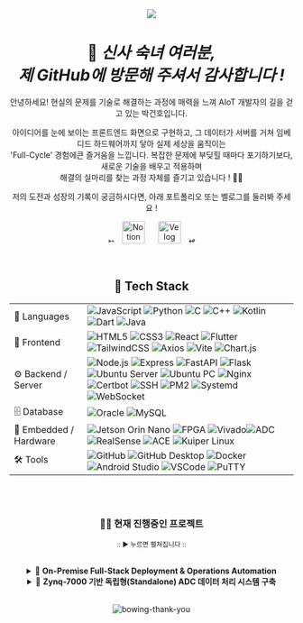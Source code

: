<div align="center">

<div align="center">

<img src="https://capsule-render.vercel.app/api?type=Blur&color=gradient&customColorList=0&height=300&section=header&text=DOMADO&fontSize=35&fontAlign=52&animation=fadeIn&fontColor=FFFAF0" />
<h1>🤵 <em>신사 숙녀 여러분, <br> 제 GitHub에 방문해 주셔서 감사합니다 !</em></h1>

<p>
안녕하세요! 현실의 문제를 기술로 해결하는 과정에 매력을 느껴 AIoT 개발자의 길을 걷고 있는 박건호입니다.

아이디어를 눈에 보이는 프론트엔드 화면으로 구현하고, 그 데이터가 서버를 거쳐 임베디드 하드웨어까지 닿아 실제 세상을 움직이는<br>
'Full-Cycle' 경험에큰 즐거움을 느낍니다. 복잡한 문제에 부딪힐 때마다 포기하기보다, 새로운 기술을 배우고 적용하며<br> 해결의 실마리를 찾는 과정 자체를 즐기고 있습니다 ! 🥺🥺

저의 도전과 성장의 기록이 궁금하시다면, 아래 포트폴리오 또는 벨로그를 둘러봐 주세요 !
</p>
<p>
  ➳
  <a href="https://parkgeonhoportfolio.notion.site/PARK-GEON-HO-22f31721b58980f890eceeec401a3861?pvs=74"><img src="https://img.shields.io/badge/포트폴리오-F5F5F5?logo=notion&logoColor=000000&style=flat" 
         alt="Notion Portfolio" height="40" style="margin: 0 10px;"/></a>
  <a href="https://velog.io/@supernova77/posts"><img src="https://img.shields.io/badge/벨로그-009688?logo=velog&logoColor=white&style=square" 
         alt="Velog Blog" height="40" style="margin: 0 10px;"/></a>
  ↫
</p>
</div>

<br>



<div align="center">


## 🚀 Tech Stack

|  |  |
|---|---|
| 📝 Languages | ![JavaScript](https://img.shields.io/badge/JavaScript-F7DF1E?style=for-the-badge&logo=javascript&logoColor=white) ![Python](https://img.shields.io/badge/Python-3776AB?style=for-the-badge&logo=python&logoColor=white) ![C](https://img.shields.io/badge/C-00599C?style=for-the-badge&logo=c&logoColor=white) ![C++](https://img.shields.io/badge/C++-00599C?style=for-the-badge&logo=cplusplus&logoColor=white) ![Kotlin](https://img.shields.io/badge/Kotlin-7F52FF?style=for-the-badge&logo=kotlin&logoColor=white) ![Dart](https://img.shields.io/badge/Dart-0175C2?style=for-the-badge&logo=dart&logoColor=white) ![Java](https://img.shields.io/badge/Java-007396?style=for-the-badge&logo=openjdk&logoColor=white)|
| 🎨 Frontend | ![HTML5](https://img.shields.io/badge/HTML5-E34F26?style=for-the-badge&logo=html5&logoColor=white) ![CSS3](https://img.shields.io/badge/CSS3-1572B6?style=for-the-badge&logo=css3&logoColor=white) ![React](https://img.shields.io/badge/React-61DAFB?style=for-the-badge&logo=react&logoColor=white) ![Flutter](https://img.shields.io/badge/Flutter-02569B?style=for-the-badge&logo=flutter&logoColor=white) ![TailwindCSS](https://img.shields.io/badge/TailwindCSS-06B6D4?style=for-the-badge&logo=tailwindcss&logoColor=white) ![Axios](https://img.shields.io/badge/Axios-5A29E4?style=for-the-badge&logo=axios&logoColor=white) ![Vite](https://img.shields.io/badge/Vite-646CFF?style=for-the-badge&logo=vite&logoColor=white) ![Chart.js](https://img.shields.io/badge/Chart.js-FF6384?style=for-the-badge&logo=chartdotjs&logoColor=white)|
| ⚙️ Backend / Server | ![Node.js](https://img.shields.io/badge/Node.js-339933?style=for-the-badge&logo=nodedotjs&logoColor=white) ![Express](https://img.shields.io/badge/Express-000000?style=for-the-badge&logo=express&logoColor=white) ![FastAPI](https://img.shields.io/badge/FastAPI-009688?style=for-the-badge&logo=fastapi&logoColor=white) ![Flask](https://img.shields.io/badge/Flask-000000?style=for-the-badge&logo=flask&logoColor=white) ![Ubuntu Server](https://img.shields.io/badge/Ubuntu%20Server-E95420?style=for-the-badge&logo=ubuntu&logoColor=white) ![Ubuntu PC](https://img.shields.io/badge/Ubuntu%20PC-E95420?style=for-the-badge&logo=ubuntu&logoColor=white) ![Nginx](https://img.shields.io/badge/Nginx-009639?style=for-the-badge&logo=nginx&logoColor=white) ![Certbot](https://img.shields.io/badge/Certbot-003A70?style=for-the-badge&logo=letsencrypt&logoColor=white) ![SSH](https://img.shields.io/badge/SSH-2C2D72?style=for-the-badge&logo=openssh&logoColor=white) ![PM2](https://img.shields.io/badge/PM2-2B037A?style=for-the-badge&logo=pm2&logoColor=white) ![Systemd](https://img.shields.io/badge/Systemd-222222?style=for-the-badge&logo=systemd&logoColor=white) ![WebSocket](https://img.shields.io/badge/WebSocket-F68A1E?style=for-the-badge&logo=websocket&logoColor=white) |
| 🗄️ Database | ![Oracle](https://img.shields.io/badge/Oracle-F80000?style=for-the-badge&logo=oracle&logoColor=white) ![MySQL](https://img.shields.io/badge/MySQL-4479A1?style=for-the-badge&logo=mysql&logoColor=white) |
| 🔧 Embedded / Hardware | ![Jetson Orin Nano](https://img.shields.io/badge/Jetson%20Orin%20Nano-76B900?style=for-the-badge&logo=nvidia&logoColor=white) ![FPGA](https://img.shields.io/badge/Xilinx%20FPGA-FF0000?style=for-the-badge&logo=xilinx&logoColor=white) ![Vivado](https://img.shields.io/badge/Vivado-FFB400?style=for-the-badge&logo=xilinx&logoColor=white)![ADC](https://img.shields.io/badge/Analog%20Devices%20ADC-000000?style=for-the-badge&logo=analogdevices&logoColor=white) ![RealSense](https://img.shields.io/badge/Intel%20RealSense-0071C5?style=for-the-badge&logo=intel&logoColor=white) ![ACE](https://img.shields.io/badge/ACE-0071C5?style=for-the-badge&logo=analogdevices&logoColor=white) ![Kuiper Linux](https://img.shields.io/badge/ADI%20Kuiper%20Linux-000000?style=for-the-badge&logo=linux&logoColor=white) |
| 🛠️ Tools | ![GitHub](https://img.shields.io/badge/GitHub-181717?style=for-the-badge&logo=github&logoColor=white) ![GitHub Desktop](https://img.shields.io/badge/GitHub%20Desktop-8034A9?style=for-the-badge&logo=githubdesktop&logoColor=white) ![Docker](https://img.shields.io/badge/Docker-2496ED?style=for-the-badge&logo=docker&logoColor=white) ![Android Studio](https://img.shields.io/badge/Android%20Studio-3DDC84?style=for-the-badge&logo=androidstudio&logoColor=white) ![VSCode](https://img.shields.io/badge/VSCode-007ACC?style=for-the-badge&logo=visualstudiocode&logoColor=white) ![PuTTY](https://img.shields.io/badge/PuTTY-1D76DB?style=for-the-badge&logo=putty&logoColor=white) | 


<br>
<br>

### 👨‍💻 현재 진행중인 프로젝트 

<sub> :: ► 누르면 펼쳐집니다 :: </sub>

<br>


<details>
<summary>📌 <strong>On-Premise Full-Stack Deployment & Operations Automation</strong></summary>
<div markdown="1">

| | |
|---|---|
| **요약** | 클라우드 없이 사내 온프레미스 서버에 **React SPA와 Node.js API**를 구축하고, **Nginx, PM2, Certbot** 등을 활용해 배포, 보안, 모니터링 파이프라인까지 자동화한 프로젝트입니다. |
| **목표** | 제한된 온프레미스 환경에서도 **클라우드 수준의 안정성과 자동화된 운영 체계**를 직접 설계하고 구축하는 것을 목표로 했습니다. |
| **주요 역할** | <ul><li>**Full-Stack 개발**: React 기반 반응형 프론트엔드 및 Node.js/Express API 구현</li><li>**인프라 구축**: Ubuntu 서버 세팅, Nginx 리버스 프록시 설정, UFW 방화벽 구성</li><li>**배포 자동화**: GitHub Deploy Key와 Shell Script를 이용한 원클릭 배포 파이프라인 설계</li><li>**무중단 운영**: PM2를 활용한 프로세스 관리 및 자동 재시작, Logrotate를 통한 로그 관리 자동화</li></ul> |
| **Tech Stack** | ![React](https://img.shields.io/badge/React-61DAFB?style=for-the-badge&logo=react&logoColor=white) ![Node.js](https://img.shields.io/badge/Node.js-339933?style=for-the-badge&logo=nodedotjs&logoColor=white) ![Nginx](https://img.shields.io/badge/Nginx-009639?style=for-the-badge&logo=nginx&logoColor=white) ![Ubuntu Server](https://img.shields.io/badge/Ubuntu-E95420?style=for-the-badge&logo=ubuntu&logoColor=white) ![PM2](https://img.shields.io/badge/PM2-2B037A?style=for-the-badge&logo=pm2&logoColor=white) ![GitHub](https://img.shields.io/badge/GitHub-181717?style=for-the-badge&logo=github&logoColor=white) |
| **배운 점** | <ul><li>**Nginx 리버스 프록시**를 통해 단일 공인 IP로 여러 서비스를 안전하게 분리하고 동시 운영하는 방법을 체득했습니다.</li><li>배포 스크립트, 로그 로테이션 등 **자동화가 곧 예측 가능하고 안정적인 운영 품질의 핵심**임을 깨달았습니다.</li><li>DNS, NAT, 프록시의 개념적 차이를 실제 서버를 구축하고 트러블슈팅하며 명확히 이해하게 되었습니다.</li></ul> |
| **Notion** | <a href="https://parkgeonhoportfolio.notion.site/25431721b589818aa9def9eb605cdac7">**..더보기**</a> |

<br>


</div>
</details>

<details>
<summary>📌 <strong>Zynq-7000 기반 독립형(Standalone) ADC 데이터 처리 시스템 구축</strong></summary>
<div markdown="1">

| | |
|---|---|
| **요약** | Zynq-7000 보드 **자체에서** ADC 데이터 수집/연산(C)과 FastAPI 웹서버(Python)를 **모두 실행**하는 **독립형(Standalone) 임베디드 시스템**을 구축했습니다. PC 없이 보드 전원만으로 동작하며, WebSocket과 UART로 실시간 데이터를 이중 출력합니다. |
| **목표** | PC 의존성을 완전히 제거하고, **전원만 연결하면 자동으로 데이터 처리 및 서버 기능을 수행**하는 **완전한 독립형 임베디드 장치**를 만드는 것을 최종 목표로 했습니다. 이를 통해 현장에서의 사용성과 편의성을 극대화하고자 했습니다. |
| **주요 역할** | <ul><li>**데이터 처리 파이프라인 설계 (C)**: ADC Raw 데이터 수신부터 LPF, 이동평균, 다항식 보정 등 모든 DSP 연산을 수행하는 C 프로세스 개발.</li><li>**독립형 서버 아키텍처 구축 (Python/FastAPI)**: C 프로세스의 결과를 받아 WebSocket으로 실시간 송출하고, 웹 UI를 제공하는 FastAPI 서버를 보드 내에 구현.</li><li>**시스템 자동 실행 구현 (Linux/Systemd)**: 보드 부팅 시 C/Python 애플리케이션이 자동으로 실행되도록 `systemd` 서비스를 작성 및 등록.</li><li>**데이터 이중화 출력**: 처리된 데이터를 웹 UI(WebSocket)와 시리얼 로그(UART)로 동시에 출력하는 구조 설계.</li></ul> |
| **Tech Stack** | ![C](https://img.shields.io/badge/C-00599C?style=for-the-badge&logo=c&logoColor=white) ![Python](https://img.shields.io/badge/Python-3776AB?style=for-the-badge&logo=python&logoColor=white) ![FastAPI](https://img.shields.io/badge/FastAPI-009688?style=for-the-badge&logo=fastapi&logoColor=white) ![Kuiper Linux](https://img.shields.io/badge/Kuiper%20Linux-000000?style=for-the-badge&logo=linux&logoColor=white) ![Systemd](https://img.shields.io/badge/Systemd-222222?style=for-the-badge&logo=systemd&logoColor=white) ![WebSocket](https://img.shields.io/badge/WebSocket-010101?style=for-the-badge&logo=websocket&logoColor=white) ![Chart.js](https://img.shields.io/badge/Chart.js-FF6384?style=for-the-badge&logo=chartdotjs&logoColor=white) ![SSH](https://img.shields.io/badge/SSH-2C2D72?style=for-the-badge&logo=openssh&logoColor=white)  |
| **배운 점** | <ul><li>PC 의존적인 개발 환경에서 벗어나, **보드 자체를 독립 서버로 만드는 임베디드 리눅스 시스템 아키텍처** 설계 능력을 길렀습니다.</li><li>`systemd`를 활용하여 **부팅 시 서비스를 자동 실행**하고 프로세스를 안정적으로 관리하는 방법을 익혔습니다.</li><li>하나의 데이터 소스(C 프로세스 출력)를 **IPC(Inter-Process Communication)**로 받아 **WebSocket과 UART** 등 여러 채널로 동시에 분기하는 데이터 파이프라인을 구축했습니다.</li></ul> |
| **GitHub Repo** | <a href="https://github.com/DO-MADO/Zedboard-Zynq-7000">**DO-MADO/Zedboard-Zynq-7000**</a> |
</div>
</details>




  <br>

  ![bowing-thank-you](https://github.com/user-attachments/assets/f9534e9d-f85f-4f02-9445-918c219439aa)

  


